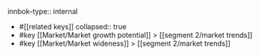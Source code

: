 innbok-type:: internal
- #[[related keys]]
collapsed:: true
- #key [[Market/Market growth potential]] > [[segment 2/market trends]]
- #key [[Market/Market wideness]] > [[segment 2/market trends]]




